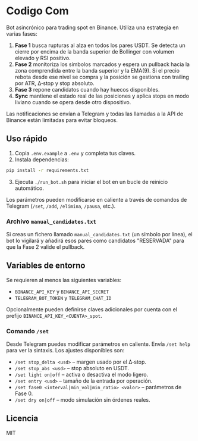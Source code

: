 # Codigo Com

Bot asincrónico para trading spot en Binance.  Utiliza una estrategia en varias fases:

1. **Fase 1** busca rupturas al alza en todos los pares USDT. Se detecta un
   cierre por encima de la banda superior de Bollinger con volumen elevado y RSI
   positivo.
2. **Fase 2** monitoriza los símbolos marcados y espera un pullback hacia la
   zona comprendida entre la banda superior y la EMA(9).  Si el precio rebota
   desde ese nivel se compra y la posición se gestiona con trailing por ATR,
   Δ‑stop y stop absoluto.
3. **Fase 3** repone candidatos cuando hay huecos disponibles.
4. **Sync** mantiene el estado real de las posiciones y aplica stops en modo
   liviano cuando se opera desde otro dispositivo.

Las notificaciones se envían a Telegram y todas las llamadas a la API de Binance
están limitadas para evitar bloqueos.

## Uso rápido

1. Copia `.env.example` a `.env` y completa tus claves.
2. Instala dependencias:

```bash
pip install -r requirements.txt
```

3. Ejecuta `./run_bot.sh` para iniciar el bot en un bucle de reinicio
automático.

Los parámetros pueden modificarse en caliente a través de comandos de Telegram
(`/set`, `/add`, `/elimina`, `/pausa`, etc.).

### Archivo `manual_candidates.txt`

Si creas un fichero llamado `manual_candidates.txt` (un símbolo por línea), el
bot lo vigilará y añadirá esos pares como candidatos "RESERVADA" para que la
Fase 2 valide el pullback.

## Variables de entorno

Se requieren al menos las siguientes variables:

- `BINANCE_API_KEY` y `BINANCE_API_SECRET`
- `TELEGRAM_BOT_TOKEN` y `TELEGRAM_CHAT_ID`

Opcionalmente pueden definirse claves adicionales por cuenta con el
prefijo `BINANCE_API_KEY_<CUENTA>_spot`.

### Comando `/set`

Desde Telegram puedes modificar parámetros en caliente. Envía `/set help` para
ver la sintaxis.  Los ajustes disponibles son:

- `/set stop_delta <usd>` – margen usado por el Δ‑stop.
- `/set stop_abs <usd>` – stop absoluto en USDT.
- `/set light on|off` – activa o desactiva el modo ligero.
- `/set entry <usd>` – tamaño de la entrada por operación.
- `/set fase0 <interval|min_vol|min_ratio> <valor>` – parámetros de Fase 0.
- `/set dry on|off` – modo simulación sin órdenes reales.

## Licencia

MIT
